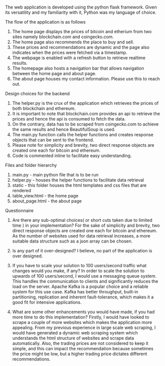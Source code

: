 The web application is developed using the python flask framework. Given its versatility and my familiarity with it, Python was my language of choice.

The flow of the application is as follows
1) The home page displays the prices of bitcoin and etherium from two sites namely blockchain.com and coingecko.com.
2) The home page also recommends the place to buy and sell.
3) These prices and recommendations are dynamic and the page also indicates when the prices were fetched via a timestamp.
4) The webpage is enabled with a refresh button to retrieve realtime results.
5) The homepage also hosts a navigation bar that allows navigation between the home page and about page.
6) The about page houses my contact information. Please use this to reach out.

Design choices for the backend
1) The helper.py is the crux of the application which retrieves the prices of both blockchain and ethereum.
2) It is important to note that blockchain.com provides an api to retrieve the prices and hence the api is consumed to fetch the data.
3) On the contrary, data has to be scraped from coingecko.com to achieve the same results and hence BeautifulSoup is used.
4) The main.py function calls the helper functions and creates response objects that can be sent to the frontend.
5) Please note for simplicity and brevity, two direct response objects are created one each for bitcoin and ethereum.
5) Code is commented inline to facilitate easy understanding.

Files and folder hierarchy
1) main.py - main python file that is to be run
2) helper.py - houses the helper functions to facilitate data retrieval
3) static - this folder houses the html templates and css files that are rendered
4) table_view.html - the home page
5) about_page.html - the about page

Questionnaire
1) Are there any sub-optimal choices( or short cuts taken due to limited time ) in your implementation?
	For the sake of simplicity and brevity, two direct response objects are created one each for bitcoin and ethereum. As the number of websites used for data retrieval increases, a more suitable data structure such as a json array can be chosen.

2) Is any part of it over-designed?
	I believe, no part of the application is over designed.

3) If you have to scale your solution to 100 users/second traffic what changes would you make, if any?
	In order to scale the solution to upwards of 100 users/second, I would use a messaging queue system. This handles the communication to clients and significantly reduces the load on the server. Apache Kafka is a popular choice and a reliable system for this use case. Kafka has better throughput, built-in partitioning, replication and inherent fault-tolerance, which makes it a good fit for intensive applications.

4) What are some other enhancements you would have made, if you had more time to do this implementation?
	Firstly, I would have looked to scrape a couple of more websites which makes the application more appealing. From my previous experience in large scale web scraping, I would have generated a dynamic web scraping system which understands the html structure of websites and scrape data automatically. Also, the trading prices are not considered to keep it simple, and this can impact the recommendation because sometimes the price might be low, but a higher trading price dictates different recommendations.


